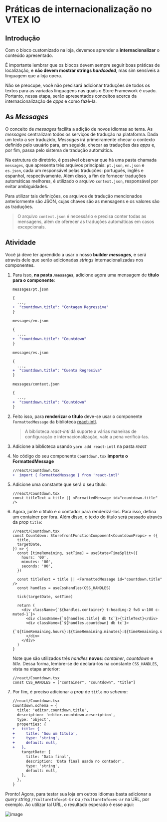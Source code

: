 # Práticas de internacionalização no VTEX IO

## Introdução

Com o bloco customizado na loja, devemos aprender a **internacionalizar** o conteúdo apresentado.

É importante lembrar que os blocos devem sempre seguir boas práticas de localização, e **não devem mostrar strings _hardcoded_**, mas sim sensíveis a linguagem que a loja opera.

Não se preocupe, você não precisará adicionar traduções de todos os textos para as variadas linguagens nas quais o Store Framework é usado. Portanto, nessa etapa, serão apresentados conceitos acerca da internacionalização de _apps_ e como fazê-la.

## As _Messages_

O conceito de _messages_ facilita a adição de novos idiomas ao tema. As _messages_ centralizam todos os serviços de tradução na plataforma. Dada um texto a ser traduzido, _Messages_ irá primeiramente checar o contexto definido pelo usuário para, em seguida, checar as traduções das _apps_ e, por fim, passa pelo sistema de tradução automática.

Na estrutura do diretório, é possível observar que há uma pasta chamada `messages`, que apresenta três arquivos principais: `pt.json`, `en.json` e `es.json`, cada um responsável pelas traduções: português, inglês e espanhol, respectivamente. Além disso, a fim de fornecer traduções automáticas melhores, é utilizado o arquivo `context.json`, responsável por evitar ambiguidades.

Para utilizar tais definições, os arquivos de tradução mencionados anteriormente são JSON, cujas chaves são as mensagens e os valores são as traduções.

> O arquivo `context.json` é necessário e precisa conter todas as mensagens, além de oferecer as traduções automáticas em casos excepcionais.

## Atividade

Você já deve ter aprendido a usar o nosso **builder _messages_**, e será através dele que serão adicionadas _strings_ internacionalizadas nos componentes.

1. Para isso, **na pasta `/messages`**, adicione agora uma mensagem de **título para o componente**:

   `messages/pt.json`

   ```diff
   {
     ...,
   +  "countdown.title": "Contagem Regressiva"
   }
   ```

   `messages/en.json`

   ```diff
   {
     ...,
   +  "countdown.title": "Countdown"
   }
   ```

   `messages/es.json`

   ```diff
   {
     ...,
   +  "countdown.title": "Cuenta Regresiva"
   }
   ```

   `messages/context.json`

   ```diff
   {
     ...,
   +  "countdown.title": "Countdown"
   }
   ```

2. Feito isso, para **renderizar o título** deve-se usar o componente `FormattedMessage` da biblioteca [react-intl](https://github.com/formatjs/react-intl).

   > A biblioteca _react-intl_ dá suporte a várias maneiras de configuração e internacionalização, vale a pena verificá-las.

3. Adicione a biblioteca usando `yarn add react-intl` na pasta _react_
4. No código do seu componente `Countdown.tsx` **importe o FormattedMessage**
   ```diff
   //react/Countdown.tsx
   +  import { FormattedMessage } from 'react-intl'
   ```
5. Adicione uma constante que será o seu título:
   ```tsx
   //react/Countdown.tsx
   const titleText = title || <FormattedMessage id="countdown.title" />
   ```
6. Agora, junte o título e o contador para renderizá-los. Para isso, defina um container por fora. Além disso, o texto do título será passado através da _prop_ `title`:

   ```tsx
   //react/Countdown.tsx
   const Countdown: StorefrontFunctionComponent<CountdownProps> = ({
     title,
     targetDate,
   }) => {
     const [timeRemaining, setTime] = useState<TimeSplit>({
       hours: '00',
       minutes: '00',
       seconds: '00',
     })

     const titleText = title || <FormattedMessage id="countdown.title" />
     const handles = useCssHandles(CSS_HANDLES)

     tick(targetDate, setTime)

     return (
       <div className={`${handles.container} t-heading-2 fw3 w-100 c-muted-1`}>
         <div className={`${handles.title} db tc`}>{titleText}</div>
         <div className={`${handles.countdown} db tc`}>
           {`${timeRemaining.hours}:${timeRemaining.minutes}:${timeRemaining.seconds}`}
         </div>
       </div>
     )
   }
   ```

   Note que são utilizados três _handles_ **novos**: _container_, _countdown_ e _title_. Dessa forma, lembre-se de declará-los na constante `CSS_HANDLES`, vista na etapa anterior:

   ```tsx
   //react/Countdown.tsx
   const CSS_HANDLES = ["container", "countdown", "title"]
   ```

7. Por fim, é preciso adicionar a _prop_ de `title` no _schema_:
   ```diff
   //react/Countdown.tsx
   Countdown.schema = {
     title: 'editor.countdown.title',
     description: 'editor.countdown.description',
     type: 'object',
     properties: {
   +   title: {
   +     title: 'Sou um título',
   +     type: 'string',
   +     default: null,
   +   },
       targetDate: {
         title: 'Data final',
         description: 'Data final usada no contador',
         type: 'string',
         default: null,
       },
     },
   }
   ```

Pronto! Agora, para testar sua loja em outros idiomas basta adicionar a _query string_ `/?cultureInfo=pt-br` ou `/?cultureInfo=es-ar` na URL, por exemplo. Ao utilizar tal URL, o resultado esperado é esse aqui:

![image](https://user-images.githubusercontent.com/19495917/75484759-23d7f000-5988-11ea-8b0a-63a5fce4ea7e.png)
